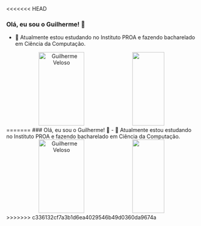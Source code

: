 <<<<<<< HEAD
### Olá, eu sou o Guilherme! 👋
- 🌱 Atualmente estou estudando no Instituto PROA e fazendo bacharelado em Ciência da Computação.


<div>
 <div align="center">    
    <img width="49%" height="195px" src="https://github-readme-stats.vercel.app/api?username=Gui-veloso&show_icons=true&count_private=true&hide_border=true&title_color=e277cd&icon_color=dda0dd&text_color=c9d1d9&bg_color=0d1117" alt="Guilherme Veloso" /> 
    <img width="41%" height="195px" src="https://github-readme-stats.vercel.app/api/top-langs/?username=Gui-veloso&layout=compact&hide_border=true&title_color=e277cd&text_color=c9d1d9&bg_color=0d1117" />
</div>
</div>
=======
### Olá, eu sou o Guilherme! 👋
- 🌱 Atualmente estou estudando no Instituto PROA e fazendo bacharelado em Ciência da Computação.


<div>
 <div align="center">    
    <img width="49%" height="195px" src="https://github-readme-stats.vercel.app/api?username=Gui-veloso&show_icons=true&count_private=true&hide_border=true&title_color=e277cd&icon_color=dda0dd&text_color=c9d1d9&bg_color=0d1117" alt="Guilherme Veloso" /> 
    <img width="41%" height="195px" src="https://github-readme-stats.vercel.app/api/top-langs/?username=Gui-veloso&layout=compact&hide_border=true&title_color=e277cd&text_color=c9d1d9&bg_color=0d1117" />
</div>
</div>
>>>>>>> c336132cf7a3b1d6ea4029546b49d0360da9674a
